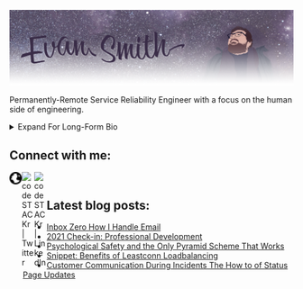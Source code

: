 ![](images/profile_banner.png)

Permanently-Remote Service Reliability Engineer with a focus on the human side of engineering. 

<details><summary>Expand For Long-Form Bio</summary>
I have a strong background in service reliability (3 years) and professional web development (7 years), accented by a passion for creating things that help people. I started out creating web apps/websites for people and as time went on, realised I enjoyed the system architecture bit more and more. I graduated with a First Class Honours in Computer Science from University College Cork (UCC) in 2017, while managing a team that provided free services for students.

From 2015-2017, I transformed UCC's Networking Society (Netsoc) into a service provider for 230 server users, over 1000 non-technical students and half a dozen research academics. Through Netsoc I gained extensive operations and reliability experience (you learn twice as fast when your free services are on fire). As part of the society, I managed a team of 15 people and began my first adventure into the world of the DevOps/SRE philosophy.

After college, I got my first official SRE position with Hosted Graphite (a.k.a. Metricfire) which was an intense learning experience in a low-latency, high-stress product. I tell people that Hosted Graphite was 5 years of learning condensed into 2. While there, I enjoyed making tools that made peoples' lives easier. My work on the deployment pipeline specifically meant that we went from partial disruption to services with expected alerts to no downtime at all and removed the alert fatigue associated with deploys

Hosted Graphite was acquired in 2019 and I decided I wanted a new adventure. I moved to Berlin and became the sole SRE at Solvemate. Alongside a new Head of Engineering, I helped completely reformat the company's development processes, introduce structured incident response and implement DevOps throughout the company. A lot of my job at Solvemate is evangelising about SRE and introducing/teaching/workshopping new topics with engineers while also making changes like autoscaling to reduce our costs by 30%. Ultimately, I feel I have given Solvemate a solid foundation to build off in the future - not just in terms of infrastructure and process, but in terms of culture.

In the future, I'm interested in working more with people and pursuing the management track in engineering as I enjoy process and people problems. I believe a lot in the power of kindness when it comes to engineering and I am always looking for a chance to spread that somewhere new!
</details>

<!--
**TheJokersThief/TheJokersThief** is a ✨ _special_ ✨ repository because its `README.md` (this file) appears on your GitHub profile.

Here are some ideas to get you started:

- 🔭 I’m currently working on ...
- 🌱 I’m currently learning ...
- 👯 I’m looking to collaborate on ...
- 🤔 I’m looking for help with ...
- 💬 Ask me about ...
- 📫 How to reach me: ...
- 😄 Pronouns: ...
- ⚡ Fun fact: ...
-->


## Connect with me:
[<img align="left" alt="codeSTACKr.com" width="22px" src="https://raw.githubusercontent.com/iconic/open-iconic/master/svg/globe.svg" />][website]
[<img align="left" alt="codeSTACKr | Twitter" width="22px" src="https://cdn.jsdelivr.net/npm/simple-icons@v3/icons/twitter.svg" />][twitter]
[<img align="left" alt="codeSTACKr | LinkedIn" width="22px" src="https://cdn.jsdelivr.net/npm/simple-icons@v3/icons/linkedin.svg" />][linkedin]
<br />

[website]: https://iamevan.me
[twitter]: https://twitter.com/thejokersthief
[linkedin]: https://www.linkedin.com/in/thejokersthief/

## Latest blog posts:
<!-- BLOG-POST-LIST:START -->
- [Inbox Zero How I Handle Email](https://iamevan.me/categories/sre/2021-02-06-inbox-zero-how-i-handle-email/)
- [2021 Check-in: Professional Development](https://iamevan.me/categories/sre/2021-01-11-2021-check-in-professional-development/)
- [Psychological Safety and the Only Pyramid Scheme That Works](https://iamevan.me/categories/sre/psychological-safety-and-the-only-pyramid-scheme-that-works/)
- [Snippet: Benefits of Leastconn Loadbalancing](https://iamevan.me/categories/sre/2020-10-03-snippet-benefits-of-leastconn-loadbalancing/)
- [Customer Communication During Incidents The How to of Status Page Updates](https://iamevan.me/categories/sre/customer-communication-during-incidents-the-how-to-of-status-page-updates/)
<!-- BLOG-POST-LIST:END -->
